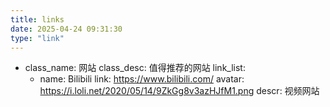 ```yaml
---
title: links
date: 2025-04-24 09:31:30
type: "link"
---
```

- class_name: 网站
  class_desc: 值得推荐的网站
  link_list:
    - name: Bilibili
      link: https://www.bilibili.com/
      avatar: https://i.loli.net/2020/05/14/9ZkGg8v3azHJfM1.png
      descr: 视频网站